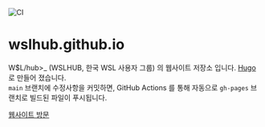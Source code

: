 ![CI](https://github.com/wslhub/wslhub.github.io/workflows/CI/badge.svg)

# wslhub.github.io

W$L/hub>_ (WSLHUB, 한국 WSL 사용자 그룹) 의 웹사이트 저장소 입니다. [Hugo](https://gohugo.io/)로 만들어 졌습니다.  
`main` 브랜치에 수정사항을 커밋하면, GitHub Actions 를 통해 자동으로 `gh-pages` 브랜치로 빌드된 파일이 푸시됩니다.

[웹사이트 방문](https://wslhub.github.io)
